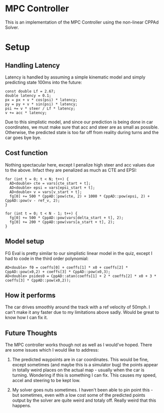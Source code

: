# MPC Controller
This is an implementation of the MPC Controller using the non-linear CPPAd Solver.

# Setup
## Handling Latency
Latency is handled by assuming a simple kinematic model and simply predicting state 100ms into the future:
```
const double Lf = 2.67;
double latency = 0.1;
px = px + v * cos(psi) * latency;
py = py + v * sin(psi) * latency;
psi += v * steer / Lf * latency;
v += acc * latency;
```

Due to this simplistic model, and since our prediction is being done in car coordinates, we must make sure that acc and steer are as small as possible. Otherwise, the predicted state is too far off from reality during turns and the car goes bye bye.

## Cost function
Nothing spectacular here, except I penalize high steer and acc values due to the above. Infact they are penalized as much as CTE and EPSI: 

```
for (int t = 0; t < N; t++) {
  AD<double> cte = vars[cte_start + t];
  AD<double> epsi = vars[epsi_start + t];
  AD<double> v = vars[v_start + t];
  fg[0] += 500 * CppAD::pow(cte, 2) + 1000 * CppAD::pow(epsi, 2) + CppAD::pow(v - ref_v, 2);
}

for (int t = 0; t < N - 1; t++) {
  fg[0] += 500 * CppAD::pow(vars[delta_start + t], 2);
  fg[0] += 200 * CppAD::pow(vars[a_start + t], 2);
}
```

## Model setup
FG Eval is pretty similar to our simplistic linear model in the quiz, except I had to code in the third order polynomial:

```
AD<double> f0 = coeffs[0] + coeffs[1] * x0 + coeffs[2] * CppAD::pow(x0,2) + coeffs[3] * CppAD::pow(x0,3);
AD<double> psides0 = CppAD::atan(coeffs[1] + 2 * coeffs[2] * x0 + 3 * coeffs[3] * CppAD::pow(x0,2));
```

## How it performs
The car drives smoothly around the track with a ref velocity of 50mph. I can't make it any faster due to my limitations above sadly. Would be great to know how I can fix it.

## Future Thoughts
The MPC controller works though not as well as I would've hoped. There are some issues which I would like to address:

1. The predicted waypoints are in car coordinates. This would be fine, except sometimes (and maybe this is a simulator bug) the points appear in totally weird places on the actual map - usually when the car is turning. Wondering if this is something I can fix. This causes my speed, accel and steering to be kept low.

2. My solver goes nuts sometimes. I haven't been able to pin point this - but sometimes, even with a low cost some of the predicted points output by the solver are quite weird and totaly off. Really weird that this happens.


